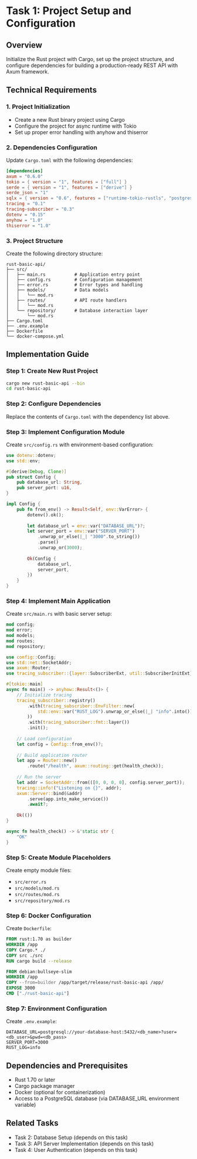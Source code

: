# Task 1: Project Setup and Configuration

## Overview
Initialize the Rust project with Cargo, set up the project structure, and configure dependencies for building a production-ready REST API with Axum framework.

## Technical Requirements

### 1. Project Initialization
- Create a new Rust binary project using Cargo
- Configure the project for async runtime with Tokio
- Set up proper error handling with anyhow and thiserror

### 2. Dependencies Configuration
Update `Cargo.toml` with the following dependencies:

```toml
[dependencies]
axum = "0.6.0"
tokio = { version = "1", features = ["full"] }
serde = { version = "1", features = ["derive"] }
serde_json = "1"
sqlx = { version = "0.6", features = ["runtime-tokio-rustls", "postgres", "chrono", "json"] }
tracing = "0.1"
tracing-subscriber = "0.3"
dotenv = "0.15"
anyhow = "1.0"
thiserror = "1.0"
```

### 3. Project Structure
Create the following directory structure:

```
rust-basic-api/
├── src/
│   ├── main.rs           # Application entry point
│   ├── config.rs         # Configuration management
│   ├── error.rs          # Error types and handling
│   ├── models/           # Data models
│   │   └── mod.rs
│   ├── routes/           # API route handlers
│   │   └── mod.rs
│   └── repository/       # Database interaction layer
│       └── mod.rs
├── Cargo.toml
├── .env.example
├── Dockerfile
└── docker-compose.yml
```

## Implementation Guide

### Step 1: Create New Rust Project
```bash
cargo new rust-basic-api --bin
cd rust-basic-api
```

### Step 2: Configure Dependencies
Replace the contents of `Cargo.toml` with the dependency list above.

### Step 3: Implement Configuration Module
Create `src/config.rs` with environment-based configuration:

```rust
use dotenv::dotenv;
use std::env;

#[derive(Debug, Clone)]
pub struct Config {
    pub database_url: String,
    pub server_port: u16,
}

impl Config {
    pub fn from_env() -> Result<Self, env::VarError> {
        dotenv().ok();
        
        let database_url = env::var("DATABASE_URL")?;
        let server_port = env::var("SERVER_PORT")
            .unwrap_or_else(|_| "3000".to_string())
            .parse()
            .unwrap_or(3000);
            
        Ok(Config {
            database_url,
            server_port,
        })
    }
}
```

### Step 4: Implement Main Application
Create `src/main.rs` with basic server setup:

```rust
mod config;
mod error;
mod models;
mod routes;
mod repository;

use config::Config;
use std::net::SocketAddr;
use axum::Router;
use tracing_subscriber::{layer::SubscriberExt, util::SubscriberInitExt};

#[tokio::main]
async fn main() -> anyhow::Result<()> {
    // Initialize tracing
    tracing_subscriber::registry()
        .with(tracing_subscriber::EnvFilter::new(
            std::env::var("RUST_LOG").unwrap_or_else(|_| "info".into()),
        ))
        .with(tracing_subscriber::fmt::layer())
        .init();
    
    // Load configuration
    let config = Config::from_env()?;
    
    // Build application router
    let app = Router::new()
        .route("/health", axum::routing::get(health_check));
    
    // Run the server
    let addr = SocketAddr::from(([0, 0, 0, 0], config.server_port));
    tracing::info!("Listening on {}", addr);
    axum::Server::bind(&addr)
        .serve(app.into_make_service())
        .await?;
    
    Ok(())
}

async fn health_check() -> &'static str {
    "OK"
}
```

### Step 5: Create Module Placeholders
Create empty module files:
- `src/error.rs`
- `src/models/mod.rs`
- `src/routes/mod.rs`
- `src/repository/mod.rs`

### Step 6: Docker Configuration
Create `Dockerfile`:

```dockerfile
FROM rust:1.70 as builder
WORKDIR /app
COPY Cargo.* ./
COPY src ./src
RUN cargo build --release

FROM debian:bullseye-slim
WORKDIR /app
COPY --from=builder /app/target/release/rust-basic-api /app/
EXPOSE 3000
CMD ["./rust-basic-api"]
```

### Step 7: Environment Configuration
Create `.env.example`:

```
DATABASE_URL=postgresql://your-database-host:5432/<db_name>?user=<db_user>&pwd=<db_pass>
SERVER_PORT=3000
RUST_LOG=info
```

## Dependencies and Prerequisites
- Rust 1.70 or later
- Cargo package manager
- Docker (optional for containerization)
- Access to a PostgreSQL database (via DATABASE_URL environment variable)

## Related Tasks
- Task 2: Database Setup (depends on this task)
- Task 3: API Server Implementation (depends on this task)
- Task 4: User Authentication (depends on this task)